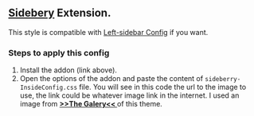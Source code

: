 ## [Sidebery](https://addons.mozilla.org/es/firefox/addon/sidebery/) Extension.

This style is compatible with [Left-sidebar Config](https://github.com/Godiesc/opera-gx/tree/main/Extras/Left-SideBar) if you want.

### Steps to apply this config

<ol><li>Install the addon (link above).</li>
<li>Open the options of the addon and paste the content of <code>sideberry-InsideConfig.css</code> file. 
  You will see in this code the url to the image to use, the link could be whatever image link in the internet. 
  I used an image from <a href="https://imgur.com/a/j78IhJN"><b> >>The Galery<< </b></a> of this theme.</li></ol>
